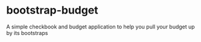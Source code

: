 # bootstrap-budget
A simple checkbook and budget application to help you pull your budget up by its bootstraps